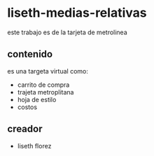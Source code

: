 # liseth-medias-relativas
este trabajo es de la tarjeta de metrolinea
## contenido
es una targeta virtual
como:
- carrito de compra
- trajeta metroplitana
- hoja de estilo
- costos
## creador
- liseth florez
